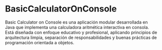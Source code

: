 # BasicCalculatorOnConsole
Basic Calculator on Console es una aplicación modular desarrollada en Java que implementa una calculadora aritmética interactiva en consola. Está diseñada con enfoque educativo y profesional, aplicando principios de arquitectura limpia, separación de responsabilidades y buenas prácticas de programación orientada a objetos.
